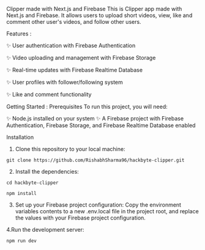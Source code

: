 Clipper made with Next.js and Firebase
This is Clipper app made with Next.js and Firebase. It allows users to upload short videos, view, like and comment other user's videos, and follow other users.

Features :

✨ User authentication with Firebase Authentication

✨ Video uploading and management with Firebase Storage

✨ Real-time updates with Firebase Realtime Database

✨ User profiles with follower/following system

✨ Like and comment functionality


Getting Started :
Prerequisites
To run this project, you will need:

✨ Node.js installed on your system
✨ A Firebase project with Firebase Authentication, Firebase Storage, and Firebase Realtime Database enabled

Installation
1. Clone this repository to your local machine:

```git clone https://github.com/RishabhSharma96/hackbyte-clipper.git```

2. Install the dependencies:

```cd hackbyte-clipper```

```npm install```

3. Set up your Firebase project configuration:
Copy the environment variables contents to a new .env.local file in the project root, and replace the values with your Firebase project configuration.

4.Run the development server:

```npm run dev```
